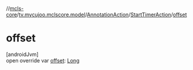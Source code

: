 //[mcls-core](../../../../index.md)/[tv.mycujoo.mclscore.model](../../index.md)/[AnnotationAction](../index.md)/[StartTimerAction](index.md)/[offset](offset.md)

# offset

[androidJvm]\
open override var [offset](offset.md): [Long](https://kotlinlang.org/api/latest/jvm/stdlib/kotlin/-long/index.html)
